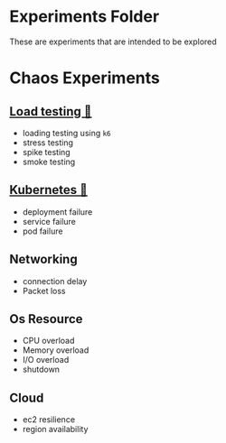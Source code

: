 # Experiments Folder
These are experiments that are intended to be explored

# Chaos Experiments
## [Load testing 🔗](load_test/)
* loading testing using `k6`
* stress testing
* spike testing
* smoke testing

## [Kubernetes 🔗](kubernetes/)
* deployment failure
* service failure
* pod failure

## Networking
* connection delay
* Packet loss

## Os Resource
* CPU overload
* Memory overload
* I/O overload
* shutdown

## Cloud
* ec2 resilience
* region availability
